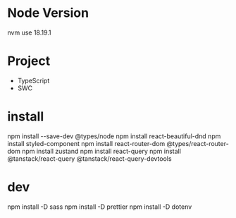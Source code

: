 # Node Version

nvm use 18.19.1

# Project

- TypeScript
- SWC

# install

npm install --save-dev @types/node
npm install react-beautiful-dnd
npm install styled-component
npm install react-router-dom @types/react-router-dom
npm install zustand
npm install react-query
npm install @tanstack/react-query @tanstack/react-query-devtools

# dev

npm install -D sass
npm install -D prettier
npm install -D dotenv
